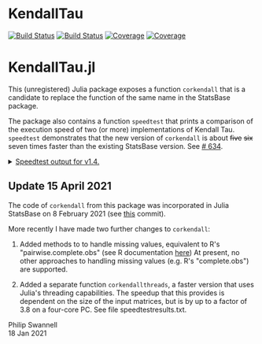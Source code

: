# KendallTau

[![Build Status](https://travis-ci.com/PGS62/KendallTau.jl.svg?branch=master)](https://travis-ci.com/PGS62/KendallTau.jl)
[![Build Status](https://ci.appveyor.com/api/projects/status/github/PGS62/KendallTau.jl?svg=true)](https://ci.appveyor.com/project/PGS62/KendallTau-jl)
[![Coverage](https://codecov.io/gh/PGS62/KendallTau.jl/branch/master/graph/badge.svg)](https://codecov.io/gh/PGS62/KendallTau.jl)
[![Coverage](https://coveralls.io/repos/github/PGS62/KendallTau.jl/badge.svg?branch=master)](https://coveralls.io/github/PGS62/KendallTau.jl?branch=master)
# KendallTau.jl

This (unregistered) Julia package exposes a function `corkendall` that is a candidate to replace the function of the same name in the StatsBase package. 

The package also contains a function `speedtest` that prints a comparison of the execution speed of two (or more) implementations of Kendall Tau. `speedtest` demonstrates that the new version of `corkendall` is about ~~five~~ ~~six~~ seven times faster than the existing StatsBase version. See [# 634](https://github.com/JuliaStats/StatsBase.jl/issues/634).


<details><summary><ins>Speedtest output for v1.4.</ins></summary>
<p>
  
```julia
julia> using StatsBase;KendallTau.speedtest([StatsBase.corkendall,KendallTau.corkendall,KendallTau.corkendallthreads_v2],2000,10)
###################################################################
Executing speedtest 2021-01-23T14:17:31.783
--------------------------------------------------
size(matrix1) = (2000, 10)
StatsBase.corkendall(matrix1)
  33.376 ms (451 allocations: 5.54 MiB)
KendallTau.corkendall(matrix1)
  4.888 ms (298 allocations: 3.40 MiB)
Speed ratio KendallTau.corkendall vs StatsBase.corkendall: 6.827493096041731
Ratio of memory allocated KendallTau.corkendall vs StatsBase.corkendall: 0.6130525086357451
KendallTau.corkendallthreads_v2(matrix1)
  1.558 ms (614 allocations: 3.44 MiB)
Speed ratio KendallTau.corkendallthreads_v2 vs StatsBase.corkendall: 21.429341894060997
Ratio of memory allocated KendallTau.corkendallthreads_v2 vs StatsBase.corkendall: 0.6202723771851052
Results from all 3 functions identical? true
--------------------------------------------------
size(matrix1) = (2000, 10)
size(matrix2) = (2000, 10)
StatsBase.corkendall(matrix1,matrix2)
  74.549 ms (1001 allocations: 12.31 MiB)
KendallTau.corkendall(matrix1,matrix2)
  10.023 ms (631 allocations: 7.24 MiB)
Speed ratio KendallTau.corkendall vs StatsBase.corkendall: 7.438163488334897
Ratio of memory allocated KendallTau.corkendall vs StatsBase.corkendall: 0.5880152134243097
KendallTau.corkendallthreads_v2(matrix1,matrix2)
  3.516 ms (712 allocations: 7.25 MiB)
Speed ratio KendallTau.corkendallthreads_v2 vs StatsBase.corkendall: 21.20217849259734
Ratio of memory allocated KendallTau.corkendallthreads_v2 vs StatsBase.corkendall: 0.588845802919708
Results from all 3 functions identical? true
--------------------------------------------------
size(vector1) = (2000,)
size(matrix1) = (2000, 10)
StatsBase.corkendall(vector1,matrix1)
  7.363 ms (103 allocations: 1.23 MiB)
KendallTau.corkendall(vector1,matrix1)
  986.699 μs (65 allocations: 725.55 KiB)
Speed ratio KendallTau.corkendall vs StatsBase.corkendall: 7.462052763811456
Ratio of memory allocated KendallTau.corkendall vs StatsBase.corkendall: 0.5755739005404333
KendallTau.corkendallthreads_v2(vector1,matrix1)
  434.400 μs (134 allocations: 734.52 KiB)
Speed ratio KendallTau.corkendallthreads_v2 vs StatsBase.corkendall: 16.949355432780848
Ratio of memory allocated KendallTau.corkendallthreads_v2 vs StatsBase.corkendall: 0.5826887798106004
Results from all 3 functions identical? true
--------------------------------------------------
size(matrix1) = (2000, 10)
size(vector1) = (2000,)
StatsBase.corkendall(matrix1,vector1)
  7.332 ms (101 allocations: 1.23 MiB)
KendallTau.corkendall(matrix1,vector1)
  984.600 μs (63 allocations: 725.45 KiB)
Speed ratio KendallTau.corkendall vs StatsBase.corkendall: 7.4465783059110295
Ratio of memory allocated KendallTau.corkendall vs StatsBase.corkendall: 0.5755423329614479
KendallTau.corkendallthreads_v2(matrix1,vector1)
  425.800 μs (134 allocations: 734.52 KiB)
Speed ratio KendallTau.corkendallthreads_v2 vs StatsBase.corkendall: 17.219119304837953
Ratio of memory allocated KendallTau.corkendallthreads_v2 vs StatsBase.corkendall: 0.5827321185074997
Results from all 3 functions identical? true
--------------------------------------------------
size(vector1) = (2000,)
size(vector2) = (2000,)
StatsBase.corkendall(vector1,vector2)
  731.600 μs (10 allocations: 126.03 KiB)
KendallTau.corkendall(vector1,vector2)
  170.900 μs (8 allocations: 86.72 KiB)
Speed ratio KendallTau.corkendall vs StatsBase.corkendall: 4.280866003510825
Ratio of memory allocated KendallTau.corkendall vs StatsBase.corkendall: 0.6880733944954128
KendallTau.corkendallthreads_v2(vector1,vector2)
  173.401 μs (10 allocations: 118.22 KiB)
Speed ratio KendallTau.corkendallthreads_v2 vs StatsBase.corkendall: 4.219122150391289
Ratio of memory allocated KendallTau.corkendallthreads_v2 vs StatsBase.corkendall: 0.9380114059013142
Results from all 3 functions identical? true
--------------------------------------------------
size(manyrepeats1) = (2000,)
size(manyrepeats2) = (2000,)
StatsBase.corkendall(manyrepeats1,manyrepeats2)
  442.600 μs (12 allocations: 157.53 KiB)
KendallTau.corkendall(manyrepeats1,manyrepeats2)
  135.199 μs (14 allocations: 126.38 KiB)
Speed ratio KendallTau.corkendall vs StatsBase.corkendall: 3.2736928527577867
Ratio of memory allocated KendallTau.corkendall vs StatsBase.corkendall: 0.8022217813925808
KendallTau.corkendallthreads_v2(manyrepeats1,manyrepeats2)
  137.200 μs (16 allocations: 157.88 KiB)
Speed ratio KendallTau.corkendallthreads_v2 vs StatsBase.corkendall: 3.2259475218658893
Ratio of memory allocated KendallTau.corkendallthreads_v2 vs StatsBase.corkendall: 1.0021821067248562
Results from all 3 functions identical? true
###################################################################
```

</p>
</details>



## Update 15 April 2021
The code of `corkendall` from this package was incorporated in Julia StatsBase on 8 February 2021 (see [this](https://github.com/JuliaStats/StatsBase.jl/commit/11ac5b596405367b3217d3d962e22523fef9bb0d) commit).

More recently I have made two further changes to `corkendall`:

1) Added methods to to handle missing values, equivalent to R's "pairwise.complete.obs" (see R documentation [here](https://www.rdocumentation.org/packages/stats/versions/3.6.2/topics/cor))
At present, no other approaches to handling missing values (e.g. R's "complete.obs") are supported.

2) Added a separate function `corkendallthreads`, a faster version that uses Julia's threading capabilities. The speedup that this provides is dependent on the size of the input matrices, but is by up to a factor of 3.8 on a four-core PC. See file speedtestresults.txt.




Philip Swannell  
18 Jan 2021
